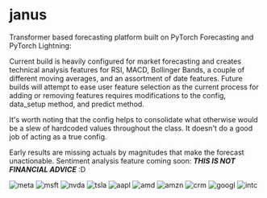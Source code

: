 # janus
Transformer based forecasting platform built on PyTorch Forecasting and PyTorch Lightning: 

Current build is heavily configured for market forecasting and creates technical analysis features for RSI, MACD, Bollinger Bands, a couple of different moving averages, and an assortment of date features. Future builds will attempt to ease user feature selection as the current process for adding or removing features requires modifications to the config, data_setup method, and predict method.

It's worth noting that the config helps to consolidate what otherwise would be a slew of hardcoded values throughout the class. It doesn't do a good job of acting as a true config.

Early results are missing actuals by magnitudes that make the forecast unactionable. Sentiment analysis feature coming soon:
***THIS IS NOT FINANCIAL ADVICE*** :D


![meta](https://user-images.githubusercontent.com/107731540/236980035-1ec22992-b285-4909-97a9-fc0c7d24dd09.png)
![msft](https://user-images.githubusercontent.com/107731540/236980023-a4d1e321-3fbb-4ed1-8d22-5c17181302ff.png)
![nvda](https://user-images.githubusercontent.com/107731540/236980024-4d530641-e356-4966-9877-b3f7f553f720.png)
![tsla](https://user-images.githubusercontent.com/107731540/236980025-9cac9b95-8934-46ea-a2d3-facccfb99554.png)
![aapl](https://user-images.githubusercontent.com/107731540/236980027-dd3a545e-78a0-4d1a-a247-9645f5dc395b.png)
![amd](https://user-images.githubusercontent.com/107731540/236980029-f794595a-3a8f-46d6-8695-3a881470a944.png)
![amzn](https://user-images.githubusercontent.com/107731540/236980030-0b4a4ee3-54d6-4c0e-b0fd-c988f1279b32.png)
![crm](https://user-images.githubusercontent.com/107731540/236980031-70762d5f-6e05-4715-81bd-1402fc17ac75.png)
![googl](https://user-images.githubusercontent.com/107731540/236980032-3dcb0c54-97d7-4704-9d11-4f485c7dbd26.png)
![intc](https://user-images.githubusercontent.com/107731540/236980034-abd1cbb1-1c5f-4f54-9f54-c584cf5d92d5.png)
